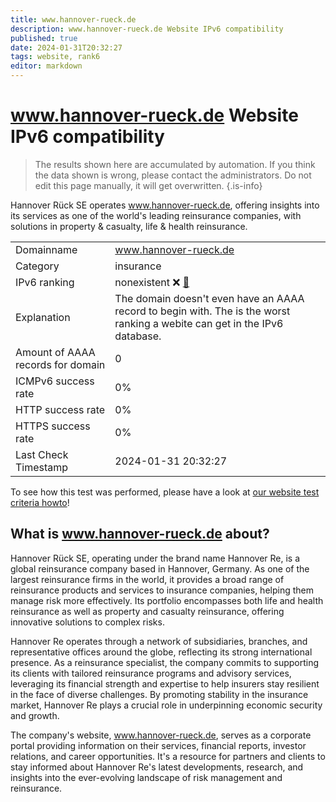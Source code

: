 ```yaml
---
title: www.hannover-rueck.de
description: www.hannover-rueck.de Website IPv6 compatibility
published: true
date: 2024-01-31T20:32:27
tags: website, rank6
editor: markdown
---
```


# www.hannover-rueck.de Website IPv6 compatibility

> The results shown here are accumulated by automation. If you think the data shown is wrong, please contact the administrators. 
> Do not edit this page manually, it will get overwritten.
{.is-info}

Hannover Rück SE operates www.hannover-rueck.de, offering insights into its services as one of the world's leading reinsurance companies, with solutions in property & casualty, life & health reinsurance.


|   |   |
| - | - |
| Domainname | www.hannover-rueck.de
| Category | insurance |
| IPv6 ranking | nonexistent :x: [🔗](/howto/ranking) |
| Explanation | The domain doesn't even have an AAAA record to begin with. The is the worst ranking a webite can get in the IPv6 database. |
| Amount of AAAA records for domain | 0 |
| ICMPv6 success rate | 0%|
| HTTP success rate | 0% |
| HTTPS success rate | 0% |
| Last Check Timestamp | 2024-01-31 20:32:27 |

To see how this test was performed, please have a look at [our website test criteria howto](/howto/testcriteria/website)!


## What is www.hannover-rueck.de about?
Hannover Rück SE, operating under the brand name Hannover Re, is a global reinsurance company based in Hannover, Germany. As one of the largest reinsurance firms in the world, it provides a broad range of reinsurance products and services to insurance companies, helping them manage risk more effectively. Its portfolio encompasses both life and health reinsurance as well as property and casualty reinsurance, offering innovative solutions to complex risks.

Hannover Re operates through a network of subsidiaries, branches, and representative offices around the globe, reflecting its strong international presence. As a reinsurance specialist, the company commits to supporting its clients with tailored reinsurance programs and advisory services, leveraging its financial strength and expertise to help insurers stay resilient in the face of diverse challenges. By promoting stability in the insurance market, Hannover Re plays a crucial role in underpinning economic security and growth.

The company's website, www.hannover-rueck.de, serves as a corporate portal providing information on their services, financial reports, investor relations, and career opportunities. It's a resource for partners and clients to stay informed about Hannover Re's latest developments, research, and insights into the ever-evolving landscape of risk management and reinsurance.


